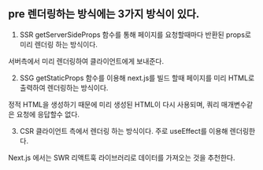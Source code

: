 ## pre 렌더링하는 방식에는 3가지 방식이 있다.

1. SSR
getServerSideProps 함수를 통해 페이지를 요청할때마다 반환된 props로 미리 렌더링 하는 방식이다.

서버측에서 미리 렌더링하여 클라이언트에게 보내준다.

2. SSG 
getStaticProps 함수를 이용해 next.js를 빌드 할때 페이지를 미리 HTML로 출력하여 렌더링하는 방식이다.

정적 HTML을 생성하기 때문에 미리 생성된 HTML이 다시 사용되며, 쿼리 매개변수같은 요청에 응답할수 없다.

3. CSR
클라이언트 측에서 렌더링 하는 방식이다. 주로 useEffect를 이용해 렌더링한다.

Next.js 에서는 SWR 리액트훅 라이브러리로 데이터를 가져오는 것을 추천한다.
